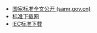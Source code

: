- [国家标准全文公开 (samr.gov.cn)](https://openstd.samr.gov.cn/bzgk/gb/index)
- [标准下载网](https://www.biao-zhun.cn/category/gb/)
- [IEC标准下载](https://webstore.iec.ch/home)